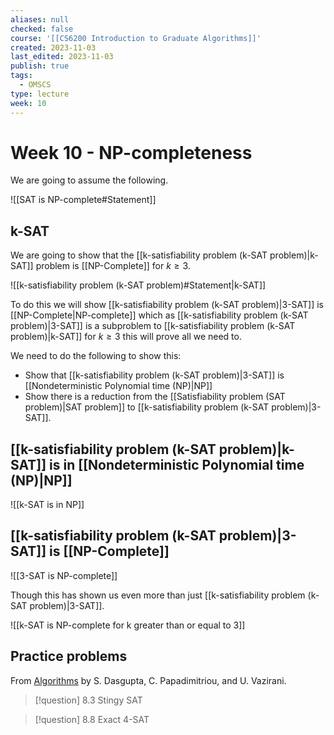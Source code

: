 ```yaml
---
aliases: null
checked: false
course: '[[CS6200 Introduction to Graduate Algorithms]]'
created: 2023-11-03
last_edited: 2023-11-03
publish: true
tags:
  - OMSCS
type: lecture
week: 10
---
```

# Week 10 - NP-completeness

We are going to assume the following.

![[SAT is NP-complete#Statement]]

## k-SAT

We are going to show that the [[k-satisfiability problem (k-SAT problem)|k-SAT]] problem is [[NP-Complete]] for $k \geq 3$.

![[k-satisfiability problem (k-SAT problem)#Statement|k-SAT]]

To do this we will show [[k-satisfiability problem (k-SAT problem)|3-SAT]] is [[NP-Complete|NP-complete]] which as [[k-satisfiability problem (k-SAT problem)|3-SAT]] is a subproblem to [[k-satisfiability problem (k-SAT problem)|k-SAT]] for $k \geq 3$ this will prove all we need to.

We need to do the following to show this:
- Show that [[k-satisfiability problem (k-SAT problem)|3-SAT]] is [[Nondeterministic Polynomial time (NP)|NP]]
- Show there is a reduction from the [[Satisfiability problem (SAT problem)|SAT problem]] to [[k-satisfiability problem (k-SAT problem)|3-SAT]].

## [[k-satisfiability problem (k-SAT problem)|k-SAT]] is in [[Nondeterministic Polynomial time (NP)|NP]]

![[k-SAT is in NP]]

## [[k-satisfiability problem (k-SAT problem)|3-SAT]] is [[NP-Complete]]

![[3-SAT is NP-complete]]

Though this has shown us even more than just [[k-satisfiability problem (k-SAT problem)|3-SAT]].

![[k-SAT is NP-complete for k greater than or equal to 3]]

## Practice problems

From [Algorithms](http://algorithmics.lsi.upc.edu/docs/Dasgupta-Papadimitriou-Vazirani.pdf) by S. Dasgupta, C. Papadimitriou, and U. Vazirani.

>[!question] 8.3 Stingy SAT

>[!question] 8.8 Exact 4-SAT

